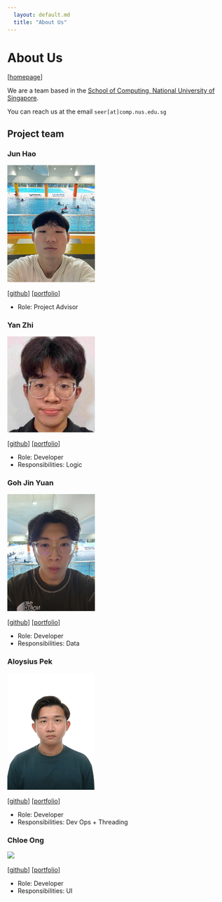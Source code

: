 ```yaml
---
  layout: default.md
  title: "About Us"
---
```


# About Us
[[homepage](https://githubAY2526S1-CS2103T-F09-1/tp)]

We are a team based in the [School of Computing, National University of Singapore](http://www.comp.nus.edu.sg).

You can reach us at the email `seer[at]comp.nus.edu.sg`

## Project team

### Jun Hao

<img src="images/junhaow3.png" width="200px">

[[github](https://github.com/JunhaoW3)]
[[portfolio](team/junhao.md)]

* Role: Project Advisor

### Yan Zhi

<img src="images/oyanzhi.png" width="200px">

[[github](http://github.com/oyanzhi)]
[[portfolio](team/oyanzhi.md)]

* Role: Developer
* Responsibilities: Logic

### Goh Jin Yuan

<img src="images/farbutnear.png" width="200px">

[[github](http://github.com/farbutnear)] [[portfolio](team/jinyuan.md)]

* Role: Developer
* Responsibilities: Data

### Aloysius Pek

<img src="images/aloy-pek.png" width="200px">

[[github](https://github.com/aloy-pek)]
[[portfolio](team/aloysius.md)]

* Role: Developer
* Responsibilities: Dev Ops + Threading

### Chloe Ong

<img src="images/chloeongzy.png" width="200px">

[[github](http://github.com/chloeongzy)]
[[portfolio](team/chloeongzy.md)]

* Role: Developer
* Responsibilities: UI
